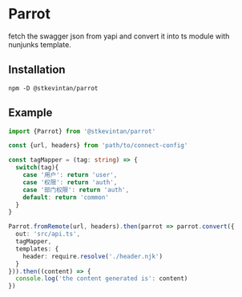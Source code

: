 # Parrot

fetch the swagger json from yapi and convert it into ts module with nunjunks template.


## Installation

```shell
npm -D @stkevintan/parrot
```

## Example

```ts
import {Parrot} from '@stkevintan/parrot'

const {url, headers} from 'path/to/connect-config'

const tagMapper = (tag: string) => {
  switch(tag){
    case '用户': return 'user',
    case '权限': return 'auth',
    case '部门权限': return 'auth',
    default: return 'common'
  }
}

Parrot.fromRemote(url, headers).then(parrot => parrot.convert({
  out: 'src/api.ts',
  tagMapper,
  templates: {
    header: require.resolve('./header.njk')
  }
})).then((content) => {
  console.log('the content generated is': content)
})
```